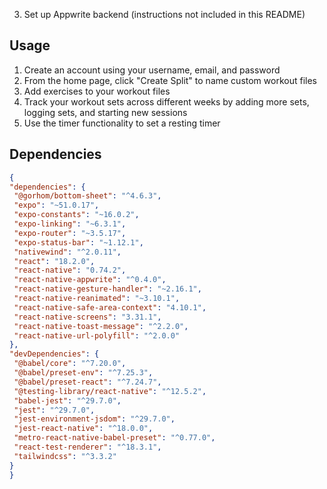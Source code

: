 3. Set up Appwrite backend (instructions not included in this README)

## Usage

1. Create an account using your username, email, and password
2. From the home page, click "Create Split" to name custom workout files
3. Add exercises to your workout files
4. Track your workout sets across different weeks by adding more sets, logging sets, and starting new sessions
5. Use the timer functionality to set a resting timer

## Dependencies

```json
{
"dependencies": {
 "@gorhom/bottom-sheet": "^4.6.3",
 "expo": "~51.0.17",
 "expo-constants": "~16.0.2",
 "expo-linking": "~6.3.1",
 "expo-router": "~3.5.17",
 "expo-status-bar": "~1.12.1",
 "nativewind": "^2.0.11",
 "react": "18.2.0",
 "react-native": "0.74.2",
 "react-native-appwrite": "^0.4.0",
 "react-native-gesture-handler": "~2.16.1",
 "react-native-reanimated": "~3.10.1",
 "react-native-safe-area-context": "4.10.1",
 "react-native-screens": "3.31.1",
 "react-native-toast-message": "^2.2.0",
 "react-native-url-polyfill": "^2.0.0"
},
"devDependencies": {
 "@babel/core": "^7.20.0",
 "@babel/preset-env": "^7.25.3",
 "@babel/preset-react": "^7.24.7",
 "@testing-library/react-native": "^12.5.2",
 "babel-jest": "^29.7.0",
 "jest": "^29.7.0",
 "jest-environment-jsdom": "^29.7.0",
 "jest-react-native": "^18.0.0",
 "metro-react-native-babel-preset": "^0.77.0",
 "react-test-renderer": "^18.3.1",
 "tailwindcss": "^3.3.2"
}
}
